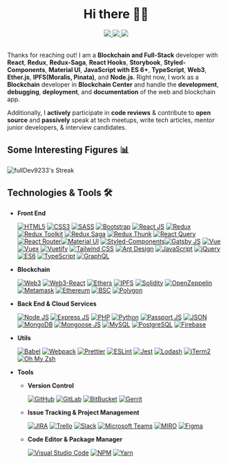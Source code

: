 <h1 align="center">
  Hi there 👋🏻
</h1>

<div align="center">
  <a href="https://www.linkedin.com/in/maznichenko-anatolii-51a0911b3/">
    <img src="https://img.shields.io/badge/linkedin-0A66C2?style=for-the-badge&logo=linkedin">
  </a>
  <a href="mailto:mazanatolii9300@gmail.com">
    <img src="https://img.shields.io/badge/email-EA4335?style=for-the-badge&logo=gmail&logoColor=fff">
  </a>
  <a href="https://drive.google.com/file/d/1AmukyrD-P1W5AT_NLjPqfUyR6NlnYD5E/view?usp=sharing">
    <img src="https://img.shields.io/badge/resume-blue?style=for-the-badge&logo=readthedocs&logoColor=fff">
  </a>
</div>

<br>

Thanks for reaching out! I am a **Blockchain and Full-Stack** developer with **React**, **Redux**, **Redux-Saga**, **React Hooks**, **Storybook**, **Styled-Components**, **Material UI**, **JavaScript with ES 6+**, **TypeScript**, **Web3**, **Ether.js**, **IPFS(Moralis, Pinata)**,  and **Node.js**. Right now, I work as a **Blockchain** developer in **Blockchain Center** and handle the **development**, **debugging**, **deployment**, and **documentation** of the web and blockchain app.

Additionally, I **actively** participate in **code reviews** & contribute to **open source** and **passively** speak at tech meetups, write tech articles, mentor junior developers, & interview candidates.

## Some Interesting Figures 📊

<!-- ![fullDev9233's Top Languages](https://github-readme-stats.vercel.app/api/top-langs/?username=fullDev9233&layout=compact&bg_color=0d1117&&title_color=58a6ff&text_color=c9d1d9&icon_color=8b949e&border_color=21262d)

![fullDev9233's GitHub Stats](https://github-readme-stats.vercel.app/api/?username=fullDev9233&show_icons=true&bg_color=0d1117&&title_color=58a6ff&text_color=c9d1d9&icon_color=8b949e&border_color=21262d) -->

<!-- https://git.io/streak-stats -->

![fullDev9233's Streak](https://github-readme-streak-stats.herokuapp.com/?user=fullDev9233&theme=dark&background=0D1117&border=21262D&stroke=21262D&ring=58A6FF&fire=58A6FF&currStreakLabel=58A6FF&sideNums=c9d1d9&sideLabels=c9d1d9&currStreakLabel=c9d1d9&currStreakNum=c9d1d9&dates=8b949e)

## Technologies & Tools 🛠️

- **Front End**

  [![HTML5](https://img.shields.io/badge/html5-E34F26?style=for-the-badge&logo=html5&logoColor=fff)](https://www.w3schools.com/html/)
  [![CSS3](https://img.shields.io/badge/css3-1572B6?style=for-the-badge&logo=css3&logoColor=fff)](https://www.w3schools.com/css/)
  [![SASS](https://img.shields.io/badge/sass-CC6699?style=for-the-badge&logo=sass&logoColor=fff)](https://sass-lang.com/)
  [![Bootstrap](https://img.shields.io/badge/bootstrap-7952B3?style=for-the-badge&logo=bootstrap&logoColor=fff)](https://getbootstrap.com/)
  [![React JS](https://img.shields.io/badge/React-20232A?style=for-the-badge&logo=react&logoColor=61DAFB)](https://reactjs.org/)
  [![Redux](https://img.shields.io/badge/Redux-593D88?style=for-the-badge&logo=redux&logoColor=white)](https://react-redux.js.org/)
  [![Redux Toolkit](https://img.shields.io/badge/redux%20toolkit-764ABC?style=for-the-badge&logo=redux&logoColor=fff)](https://redux-toolkit.js.org/)
  [![Redux Saga](https://img.shields.io/badge/redux%20saga-89D96D?style=for-the-badge&logo=redux-saga&logoColor=000)](https://redux-saga.js.org/)
  [![Redux Thunk](https://img.shields.io/badge/redux%20thunk-89D96D?style=for-the-badge&logo=redux-saga&logoColor=000)](https://github.com/reduxjs/redux-thunk)
  [![React Query](https://img.shields.io/badge/react%20query-FF4154?style=for-the-badge&logo=reacttable&logoColor=fff)](https://react-query.tanstack.com/)
  [![React Router](https://img.shields.io/badge/react%20router%20dom-CA4245?style=for-the-badge&logo=reactrouter&logoColor=fff)](https://reactrouter.com/)[![Material UI](https://img.shields.io/badge/Material--UI-0081CB?style=for-the-badge&logo=material-ui&logoColor=white)](https://mui.com/)
  [![Styled-Components](https://img.shields.io/badge/styled--components-DB7093?style=for-the-badge&logo=styled-components&logoColor=white)](https://styled-components.com/)[![Gatsby JS](https://img.shields.io/badge/gatsby%20js-663399?style=for-the-badge&logo=gatsby&logoColor=fff)](https://www.gatsbyjs.com/)
  [![Vue](https://img.shields.io/badge/Vue.js-35495E?style=for-the-badge&logo=vue.js&logoColor=4FC08D)](https://vuejs.org/)
  [![Vuex](https://img.shields.io/badge/vuex-764ABC?style=for-the-badge&logo=vuex&logoColor=fff)](https://vuex.vuejs.org/)
  [![Vuetify](https://img.shields.io/badge/vuetify-764ABC?style=for-the-badge&logo=vuetify&logoColor=fff)](https://vuetifyjs.com/)
  [![Tailwind CSS](https://img.shields.io/badge/tailwind%20css-38B2AC?style=for-the-badge&logo=tailwindcss&logoColor=fff)](https://tailwindcss.com/)
  [![Ant Design](https://img.shields.io/badge/ant%20design-0170FE?style=for-the-badge&logo=antdesign&logoColor=fff)](https://ant.design/)
  [![JavaScript](https://img.shields.io/badge/javascript-F7DF1E?style=for-the-badge&logo=javascript&logoColor=000)](https://www.w3schools.com/js/DEFAULT.asp)
  [![jQuery](https://img.shields.io/badge/jQuery-0769AD?style=for-the-badge&logo=jquery&logoColor=white)](https://www.w3schools.com/js/DEFAULT.asp)
  [![ES6](https://img.shields.io/badge/es6-F7DF1E?style=for-the-badge&logo=javascript&logoColor=000)](https://www.w3schools.com/js/js_es6.asp)
  [![TypeScript](https://img.shields.io/badge/typescript-3178C6?style=for-the-badge&logo=typescript&logoColor=fff)](https://www.typescriptlang.org/)
  [![GraphQL](https://img.shields.io/badge/graphql-E10098?style=for-the-badge&logo=graphql&logoColor=fff)](https://graphql.org/)
  
- **Blockchain**

  [![Web3](https://img.shields.io/badge/web3-E34F26?style=for-the-badge&logo=web3&logoColor=fff)](https://web3js.readthedocs.io/en/v1.5.2/)
  [![Web3-React](https://img.shields.io/badge/web3%20react-E34F26?style=for-the-badge&logo=web3react&logoColor=fff)](https://www.npmjs.com/package/@web3-react/core)
  [![Ethers](https://img.shields.io/badge/Ethers.js-35495E?style=for-the-badge&logo=ethers.js&logoColor=4FC08D)](https://docs.ethers.io/v5/)
  [![IPFS](https://img.shields.io/badge/IPFS-F7DF1E?style=for-the-badge&logo=ipfs.io&logoColor=000)](https://ipfs.io/)
  [![Solidity](https://img.shields.io/badge/Solidity-38B2AC?style=for-the-badge&logo=solidity&logoColor=fff)](https://docs.soliditylang.org/en/v0.8.10/)
  [![OpenZeppelin](https://img.shields.io/badge/OpenZeppelin-0170FE?style=for-the-badge&logo=OpenZeppelin&logoColor=fff)](https://openzeppelin.com/)
  [![Metamask](https://img.shields.io/badge/Metamask-FF4154?style=for-the-badge&logo=metamask&logoColor=fff)](https://metamask.io/)
  [![Ethereum](https://img.shields.io/badge/Ethereum-0170FE?style=for-the-badge&logo=ethereum&logoColor=fff)](https://opensea.io/)
  [![BSC](https://img.shields.io/badge/BSC-CC6699?style=for-the-badge&logo=bsc&logoColor=fff)](https://sass-lang.com/)
  [![Polygon](https://img.shields.io/badge/Polygon-7952B3?style=for-the-badge&logo=polygon&logoColor=fff)](https://getbootstrap.com/)

- **Back End & Cloud Services**

  [![Node JS](https://img.shields.io/badge/node.js-339933?style=for-the-badge&logo=node.js&logoColor=fff)](https://nodejs.org/en/)
  [![Express JS](https://img.shields.io/badge/express-000?style=for-the-badge&logo=express&logoColor=fff)](https://expressjs.com/)
  [![PHP](https://img.shields.io/badge/PHP-777BB4?style=for-the-badge&logo=php&logoColor=white)](https://www.php.net/)
  [![Python](https://img.shields.io/badge/Python-14354C?style=for-the-badge&logo=python&logoColor=white)](https://www.python.org/)
  [![Passport JS](https://img.shields.io/badge/passport%20js-34E27A?style=for-the-badge&logo=passport&logoColor=fff)](https://www.passportjs.org/)
  [![JSON](https://img.shields.io/badge/json-000?style=for-the-badge&logo=json&logoColor=fff)](https://www.json.org/json-en.html)
  [![MongoDB](https://img.shields.io/badge/mongo%20db-47A248?style=for-the-badge&logo=mongodb&logoColor=fff)](https://www.mongodb.com/)
  [![Mongoose JS](https://img.shields.io/badge/mongoose%20js-47A248?style=for-the-badge&logo=mongodb&logoColor=fff)](https://mongoosejs.com/)
  [![MySQL](https://img.shields.io/badge/MySQL-00000F?style=for-the-badge&logo=mysql&logoColor=white)](https://www.mysql.com/)
  [![PostgreSQL](https://img.shields.io/badge/PostgreSQL-316192?style=for-the-badge&logo=postgresql&logoColor=white)](https://mongoosejs.com/)
  [![Firebase](https://img.shields.io/badge/firebase-FFCA28?style=for-the-badge&logo=firebase&logoColor=000)](https://firebase.google.com/)

- **Utils**

  [![Babel](https://img.shields.io/badge/babel-F9DC3E?style=for-the-badge&logo=babel&logoColor=000)](https://babeljs.io/)
  [![Webpack](https://img.shields.io/badge/webpack-8DD6F9?style=for-the-badge&logo=webpack&logoColor=000)](https://webpack.js.org/)
  [![Prettier](https://img.shields.io/badge/prettier-F7B93E?style=for-the-badge&logo=prettier&logoColor=000)](https://prettier.io/)
  [![ESLint](https://img.shields.io/badge/eslint-4B32C3?style=for-the-badge&logo=eslint&logoColor=fff)](https://eslint.org/)
  [![Jest](https://img.shields.io/badge/jest-C21325?style=for-the-badge&logo=jest&logoColor=fff)](https://jestjs.io/)
  [![Lodash](https://img.shields.io/badge/lodash-3492FF?style=for-the-badge&logo=lodash&logoColor=fff)](https://lodash.com/)
  [![iTerm2](https://img.shields.io/badge/iTerm2-000?style=for-the-badge&logo=iterm2&logoColor=fff)](https://iterm2.com/)
  [![Oh My Zsh](https://img.shields.io/badge/oh%20my%20zsh-4D4D4D?style=for-the-badge&logo=windowsterminal&logoColor=fff)](https://ohmyz.sh/)

- **Tools**

  - **Version Control**

    [![GitHub](https://img.shields.io/badge/github-181717?style=for-the-badge&logo=github)](https://github.com/)
    [![GitLab](https://img.shields.io/badge/gitlab-FCA121?style=for-the-badge&logo=gitlab)](https://about.gitlab.com/)
    [![BitBucket](https://img.shields.io/badge/bitbucket-0052CC?style=for-the-badge&logo=bitbucket)](https://bitbucket.org/)
    [![Gerrit](https://img.shields.io/badge/gerrit-EEEEEE?style=for-the-badge&logo=gerrit&logoColor=000)](https://www.gerritcodereview.com/)

  - **Issue Tracking & Project Management**

    [![JIRA](https://img.shields.io/badge/jira-0052CC?style=for-the-badge&logo=jira)](https://www.atlassian.com/software/jira)
    [![Trello](https://img.shields.io/badge/trello-0052CC?style=for-the-badge&logo=trello)](https://trello.com/)
    [![Slack](https://img.shields.io/badge/slack-4A154B?style=for-the-badge&logo=slack)](https://slack.com/)
    [![Microsoft Teams](https://img.shields.io/badge/microsoft%20teams-6264A7?style=for-the-badge&logo=microsoftteams&logoColor=fff)](https://www.microsoft.com/en-in/microsoft-teams/group-chat-software/)
    [![MIRO](https://img.shields.io/badge/miro-050038?style=for-the-badge&logo=miro)](https://miro.com/)
    [![Figma](https://img.shields.io/badge/figma-F24E1E?style=for-the-badge&logo=figma&logoColor=fff)](https://figma.com/)

  - **Code Editor & Package Manager**

    [![Visual Studio Code](https://img.shields.io/badge/visual%20studio%20code-007ACC?style=for-the-badge&logo=visualstudiocode)](https://code.visualstudio.com/)
    [![NPM](https://img.shields.io/badge/npm-C12127?style=for-the-badge&logo=npm)](https://www.npmjs.com/)
    [![Yarn](https://img.shields.io/badge/yarn-2C8EBB?style=for-the-badge&logo=yarn&logoColor=fff)](https://yarnpkg.com/)
